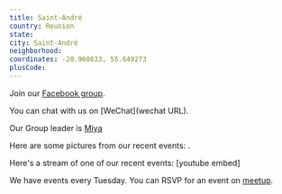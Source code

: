 ```yaml
---
title: Saint-André
country: Reunion
state: 
city: Saint-André
neighborhood: 
coordinates: -20.960633, 55.649273
plusCode:
---
```

Join our [Facebook group](https://www.facebook.com/groups/free.code.camp.your.city.saint.andre).

You can chat with us on [WeChat](wechat URL).

Our Group leader is [Miya](freecodecamp.org/miya)

Here are some pictures from our recent events:
![]().

Here's a stream of one of our recent events:
[youtube embed]

We have events every Tuesday. You can RSVP for an event on [meetup](meetupurl).

